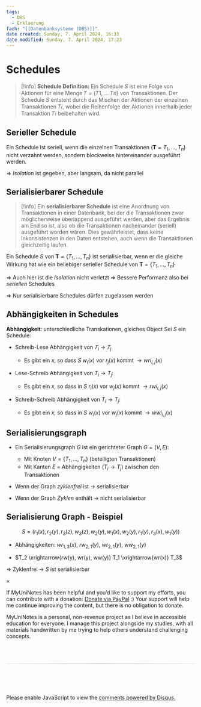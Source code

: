 ```yaml
---
tags:
  - DBS
  - Erklaerung
fach: "[[Datenbanksysteme (DBS)]]"
date created: Sunday, 7. April 2024, 16:33
date modified: Sunday, 7. April 2024, 17:23
---
```


# Schedules

> [!info] **Schedule Definition:**
> Ein Schedule 𝑆 ist eine Folge von Aktionen für eine Menge 𝑇 = {𝑇1, … 𝑇𝑛} von Transaktionen. Der Schedule 𝑆 entsteht durch das Mischen der Aktionen der einzelnen Transaktionen 𝑇𝑖, wobei die Reihenfolge der Aktionen innerhalb jeder Transaktion 𝑇𝑖 beibehalten wird.

## Serieller Schedule

Ein Schedule ist seriell, wenn die einzelnen Transaktionen $( \mathbf{T} = T_1, \dots, T_n )$ nicht verzahnt werden, sondern blockweise hintereinander ausgeführt werden.

$\Longrightarrow$ _Isolation_ ist gegeben, aber langsam, da nicht parallel

## Serialisierbarer Schedule

> [!info]
> Ein **serialisierbarer Schedule** ist eine Anordnung von Transaktionen in einer Datenbank, bei der die Transaktionen zwar möglicherweise überlappend ausgeführt werden, aber das Ergebnis am End so ist, also ob die Transaktionen nacheinander (seriell) ausgeführt worden wären. Dies gewährleistet, dass keine Inkonsistenzen in den Daten entstehen, auch wenn die Transaktionen gleichzeitig laufen.

Ein Schedule 𝑆 von $\mathbf{T} = \{T_1, \dots, T_n\}$ ist serialisierbar, wenn er die gleiche Wirkung hat wie ein beliebiger serieller Schedule von $\mathbf{T} = \{T_1, \dots, T_n\}$

$\Longrightarrow$ Auch hier ist die _Isolation_ nicht verletzt
$\Longrightarrow$ Bessere Performanz also bei _seriellen_ Schedules

$\Longrightarrow$ Nur serialisierbare Schedules dürfen zugelassen werden

## Abhängigkeiten in Schedules

**Abhängigkeit**: unterschiedliche Transkationen, gleiches Object
Sei $S$ ein Schedule:

- Schreib-Lese Abhängigkeit von $𝑇_i$ → $𝑇_j$

  - Es gibt ein $x$, so dass $S$ $w_i(x)$ vor $r_j(x) \text{ kommt } \rightarrow wri_{i,j}(x)$

- Lese-Schreib Abhängigkeit von $T_i \rightarrow T_j$:

  - Es gibt ein $x$, so dass in $S$ $r_i(x)$ vor $w_j(x)$ kommt $\rightarrow rwi_{i,j}(x)$

- Schreib-Schreib Abhängigkeit von $T_i \rightarrow T_j$:
  - Es gibt ein $x$, so dass in $S$ $w_i(x)$ vor $w_j(x)$ kommt $\rightarrow wwi_{i,j}(x)$

## Serialisierungsgraph

- Ein Serialisierungsgraph $G$ ist ein gerichteter Graph $G = (V, E)$:

  - Mit Knoten $V = \{T_1, \dots, T_n\}$ (beteiligten Transaktionen)
  - Mit Kanten $E$ = Abhängigkeiten $(T_i \rightarrow T_j)$ zwischen den Transaktionen

- Wenn der Graph _zyklenfrei_ ist $\rightarrow$ serialisierbar

- Wenn der Graph _Zyklen_ enthält $\rightarrow$ nicht serialisierbar

## Serialisierung Graph - Beispiel

$$
S = (r_1(x), r_2(y), r_3(z), w_3(z), w_2(y), w_1(x), w_2(y), r_1(y), r_3(x), w_1(y))
$$

- Abhängigkeiten: $wr_{1,3}(x)$, $rw_{2,1}(y)$, $wr_{2,1}(y)$, $ww_{2,1}(y)$

- $T_2 \xrightarrow{rw(y), wr(y), ww(y)} T_1 \xrightarrow{wr(x)} T_3$

$\Rightarrow$ Zyklenfrei → $S$ ist serialisierbar

<!-- Modal START -->
<div id="myModal" class="modal">
  <div class="modal-content">
    <span id="closeModal" class="close">&times;</span>
    <p class="modal-text">
      If MyUniNotes has been helpful and you’d like to support my efforts, <span class="modal-highlight"> you can contribute with a donation: <a class="modal-dono-link" href="https://paypal.me/myuninotes4u">Donate via PayPal</a> :) </span> Your support will help me continue improving the content, but there is no obligation to donate.
    </p>
    <p class="modal-text">
      <span class="modal-highlight">MyUniNotes is a personal, non-revenue project as I believe in accessible education for everyone.</span> I manage this project alongside my studies, with all materials handwritten by me trying to help others understand challenging concepts.
    </p>
  </div>
</div>

<script>
  // JavaScript to display the modal on page load
  document.addEventListener('DOMContentLoaded', function() {
    // Generate a random number between 1 and 1
    // Wanted it to load with a adjustable probability for every page load but did not work, as DOM is loaded only once. Therefore now loading it every time website is visited and DOM is loaded.
    const randomNumber = Math.floor(Math.random() * 1) + 1; 
    // console.log(randomNumber)
    if (randomNumber === 1) {
      setTimeout(function() {
        const modal = document.getElementById('myModal');
        if (modal) {
          modal.classList.add('show');
        }
      }, 1000); // Adjust the delay as needed

      const closeModal = document.getElementById('closeModal');
      if (closeModal) {
        closeModal.addEventListener('click', function() {
          const modal = document.getElementById('myModal');
          if (modal) {
            modal.classList.remove('show');
          }
        });
      }
    } else {
      // Ensure the modal is hidden if the random number is not 1
      const modal = document.getElementById('myModal');
      if (modal) {
        modal.style.display = 'none';
      }
    }
  });
</script>
<!-- Modal END -->

<!-- DISQUS SCRIPT COMMENT START -->

<hr style="border: none; height: 2px; background: linear-gradient(to right, #f0f0f0, #ccc, #f0f0f0); margin-top: 4rem; margin-bottom: 5rem;">
<div id="disqus_thread"></div>
<script>
    /**
    *  RECOMMENDED CONFIGURATION VARIABLES: EDIT AND UNCOMMENT THE SECTION BELOW TO INSERT DYNAMIC VALUES FROM YOUR PLATFORM OR CMS.
    *  LEARN WHY DEFINING THESE VARIABLES IS IMPORTANT: https://disqus.com/admin/universalcode/#configuration-variables    */
    /*
    var disqus_config = function () {
    this.page.url = PAGE_URL;  // Replace PAGE_URL with your page's canonical URL variable
    this.page.identifier = PAGE_IDENTIFIER; // Replace PAGE_IDENTIFIER with your page's unique identifier variable
    };
    */
    (function() { // DON'T EDIT BELOW THIS LINE
    var d = document, s = d.createElement('script');
    s.src = 'https://myuninotes.disqus.com/embed.js';
    s.setAttribute('data-timestamp', +new Date());
    (d.head || d.body).appendChild(s);
    })();
</script>
<noscript>Please enable JavaScript to view the <a href="https://disqus.com/?ref_noscript">comments powered by Disqus.</a></noscript>

<!-- DISQUS SCRIPT COMMENT END -->
